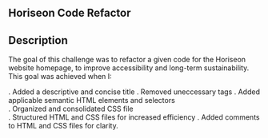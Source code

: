 ## Horiseon Code Refactor
## Description
The goal of this challenge was to refactor a given code for the Horiseon website homepage, to improve accessibility and long-term sustainability. This goal was achieved when I:

. Added a descriptive and concise title
. Removed uneccessary tags
. Added applicable semantic HTML elements and selectors     
. Organized and consolidated CSS file  
. Structured HTML and CSS files for increased efficiency
. Added comments to HTML and CSS files for clarity.


